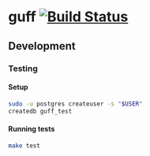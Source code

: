# guff [![Build Status](https://travis-ci.org/toothrot/guff.svg?branch=master)](https://travis-ci.org/toothrot/guff)

## Development

### Testing

#### Setup

```bash
sudo -u postgres createuser -s "$USER"
createdb guff_test
```

#### Running tests

```bash
make test
```
